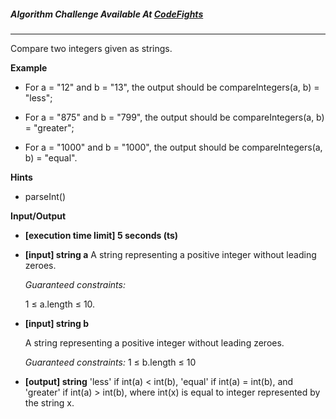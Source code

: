 

##### Algorithm Challenge Available At [CodeFights](https://codefights.com/company-challenges/codefights/gJMBmTwHHMF8mbQvH)
---
Compare two integers given as strings.

**Example**
-   For a = "12" and b = "13", the output should be compareIntegers(a, b) = "less";

-   For a = "875" and b = "799", the output should be compareIntegers(a, b) = "greater";

-   For a = "1000" and b = "1000", the output should be compareIntegers(a, b) = "equal".

**Hints**
-   parseInt()

**Input/Output**

- **[execution time limit] 5 seconds (ts)**
- **[input] string a**
    A string representing a positive integer without leading zeroes.

    *Guaranteed constraints:*

    1 ≤ a.length ≤ 10.

- **[input] string b**

    A string representing a positive integer without leading zeroes.

    *Guaranteed constraints:*
    1 ≤ b.length ≤ 10

-   **[output] string**
    'less' if int(a) < int(b), 'equal' if int(a) = int(b), and 'greater' if int(a) > int(b), where int(x) is equal to integer represented by the string x.